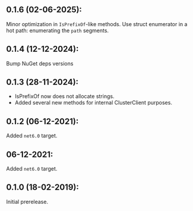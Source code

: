 ## 0.1.6 (02-06-2025):

Minor optimization in `IsPrefixOf`-like methods. Use struct enumerator in a hot path: enumerating the `path` segments.

## 0.1.4 (12-12-2024): 

Bump NuGet deps versions

## 0.1.3 (28-11-2024):

* IsPrefixOf now does not allocate strings.
* Added several new methods for internal ClusterClient purposes.

## 0.1.2 (06-12-2021):

Added `net6.0` target.

## 06-12-2021:

Added `net6.0` target.

## 0.1.0 (18-02-2019): 

Initial prerelease.